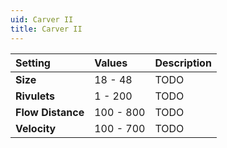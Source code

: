 ```yaml
---
uid: Carver II
title: Carver II
---
```


| Setting           | Values    | Description |
| :---------------- | :-------- | :---------- |
| **Size**          | 18 - 48   | TODO        |
| **Rivulets**      | 1 - 200   | TODO        |
| **Flow Distance** | 100 - 800 | TODO        |
| **Velocity**      | 100 - 700 | TODO        |






